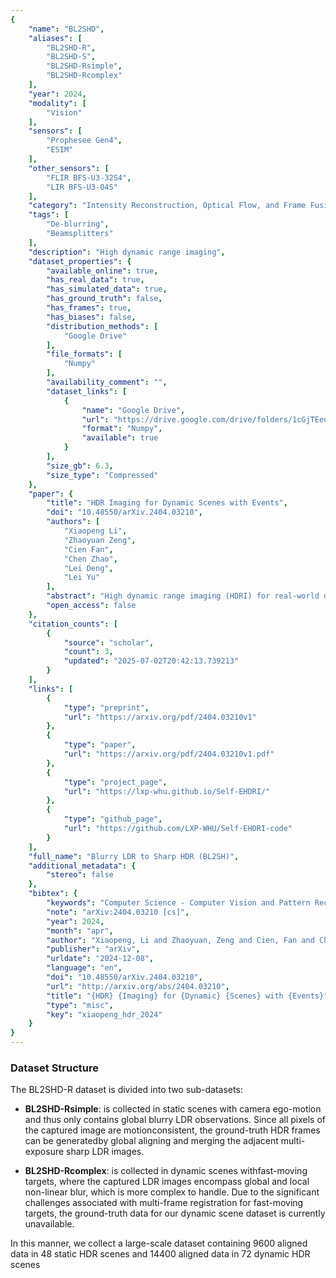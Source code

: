 ```yaml
---
{
    "name": "BL2SHD",
    "aliases": [
        "BL2SHD-R",
        "BL2SHD-S",
        "BL2SHD-Rsimple",
        "BL2SHD-Rcomplex"
    ],
    "year": 2024,
    "modality": [
        "Vision"
    ],
    "sensors": [
        "Prophesee Gen4",
        "ESIM"
    ],
    "other_sensors": [
        "FLIR BFS-U3-32S4",
        "LIR BFS-U3-04S"
    ],
    "category": "Intensity Reconstruction, Optical Flow, and Frame Fusion",
    "tags": [
        "De-blurring",
        "Beamsplitters"
    ],
    "description": "High dynamic range imaging",
    "dataset_properties": {
        "available_online": true,
        "has_real_data": true,
        "has_simulated_data": true,
        "has_ground_truth": false,
        "has_frames": true,
        "has_biases": false,
        "distribution_methods": [
            "Google Drive"
        ],
        "file_formats": [
            "Numpy"
        ],
        "availability_comment": "",
        "dataset_links": [
            {
                "name": "Google Drive",
                "url": "https://drive.google.com/drive/folders/1cGjTEeurr6Ka4Tb5jTZDtB8IPlaBBuQG",
                "format": "Numpy",
                "available": true
            }
        ],
        "size_gb": 6.3,
        "size_type": "Compressed"
    },
    "paper": {
        "title": "HDR Imaging for Dynamic Scenes with Events",
        "doi": "10.48550/arXiv.2404.03210",
        "authors": [
            "Xiaopeng Li",
            "Zhaoyuan Zeng",
            "Cien Fan",
            "Chen Zhao",
            "Lei Deng",
            "Lei Yu"
        ],
        "abstract": "High dynamic range imaging (HDRI) for real-world dynamic scenes is challenging because moving objects may lead tohybrid degradation of low dynamic range and motion blur. Existing event-based approaches only focus on a separate task, whilecascading HDRI and motion deblurring would lead to sub-optimal solutions, and unavailable ground-truth sharp HDR images aggravatethe predicament. To address these challenges, we propose an Event-based HDRI framework within a Self-supervised learning paradigm,i.e., Self-EHDRI, which generalizes HDRI performance in real-world dynamic scenarios. Specifically, a self-supervised learning strategyis carried out by learning cross-domain conversions from blurry LDR images to sharp LDR images, which enables sharp HDR imagesto be accessible in the intermediate process even though ground-truth sharp HDR images are missing. Then, we formulate the eventbased HDRI and motion deblurring model and conduct a unified network to recover the intermediate sharp HDR results, where boththe high dynamic range and high temporal resolution of events are leveraged simultaneously for compensation. We construct largescale synthetic and real-world datasets to evaluate the effectiveness of our method. Comprehensive experiments demonstrate that theproposed Self-EHDRI outperforms state-of-the-art approaches by a large margin. The codes, datasets, and results are available athttps://lxp-whu.github.io/Self-EHDRI.",
        "open_access": false
    },
    "citation_counts": [
        {
            "source": "scholar",
            "count": 3,
            "updated": "2025-07-02T20:42:13.739213"
        }
    ],
    "links": [
        {
            "type": "preprint",
            "url": "https://arxiv.org/pdf/2404.03210v1"
        },
        {
            "type": "paper",
            "url": "https://arxiv.org/pdf/2404.03210v1.pdf"
        },
        {
            "type": "project_page",
            "url": "https://lxp-whu.github.io/Self-EHDRI/"
        },
        {
            "type": "github_page",
            "url": "https://github.com/LXP-WHU/Self-EHDRI-code"
        }
    ],
    "full_name": "Blurry LDR to Sharp HDR (BL2SH)",
    "additional_metadata": {
        "stereo": false
    },
    "bibtex": {
        "keywords": "Computer Science - Computer Vision and Pattern Recognition, Electrical Engineering and Systems Science - Image and Video Processing",
        "note": "arXiv:2404.03210 [cs]",
        "year": 2024,
        "month": "apr",
        "author": "Xiaopeng, Li and Zhaoyuan, Zeng and Cien, Fan and Chen, Zhao and Lei, Deng and Lei, Yu",
        "publisher": "arXiv",
        "urldate": "2024-12-08",
        "language": "en",
        "doi": "10.48550/arXiv.2404.03210",
        "url": "http://arxiv.org/abs/2404.03210",
        "title": "{HDR} {Imaging} for {Dynamic} {Scenes} with {Events}",
        "type": "misc",
        "key": "xiaopeng_hdr_2024"
    }
}
---
```


### Dataset Structure

The BL2SHD-R dataset is divided into two sub-datasets:

- **BL2SHD-Rsimple**: is collected in static scenes with camera ego-motion and thus only contains global blurry LDR observations. Since all pixels of the captured image are motionconsistent, the ground-truth HDR frames can be generatedby global aligning and merging the adjacent multi-exposure sharp LDR images.

- **BL2SHD-Rcomplex**: is collected in dynamic scenes withfast-moving targets, where the captured LDR images encompass global and local non-linear blur, which is more complex to handle. Due to the significant challenges associated with multi-frame registration for fast-moving targets, the ground-truth data for our dynamic scene dataset is currently unavailable.

In this manner, we collect a large-scale dataset containing 9600 aligned data in 48 static HDR scenes and 14400 aligned data in 72 dynamic HDR scenes
